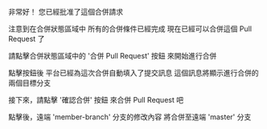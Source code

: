 非常好！
您已經批准了這個合併請求

注意到在合併狀態區域中
所有的合併條件已經完成
現在已經可以合併這個 Pull Request 了

請點擊合併狀態區域中的
'合併 Pull Request' 按鈕
來開始進行合併

點擊按鈕後 
平台已經為這次合併自動填入了提交訊息
這個訊息將顯示進行合併的兩個目標分支

接下來，請點擊 '確認合併' 按鈕
來合併 Pull Request 吧

點擊後，遠端 'member-branch' 分支的修改內容
將合併至遠端 'master' 分支